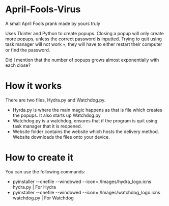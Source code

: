 # April-Fools-Virus
A small April Fools prank made by yours truly

Uses Tkinter and Python to create popups. Closing a popup will only create more popups, unless the correct password is inputted. Trying to quit using task manager will not work 💀, they will have to either restart their computer or find the password.

Did I mention that the number of popups grows almost exponentially with each close?

# How it works

There are two files, Hydra.py and Watchdog.py. 
- Hyrda.py is where the main magic happens as that is file which creates the popups. It also starts up Watchdog.py
- Watchdog.py is a watchdog, ensures that if the program is quit using task manager that it is reopened. 
- Website folder contains the website which hosts the delivery method. Website downloads the files onto your device. 

# How to create it

You can use the following commands:
- pyinstaller --onefile --windowed --icon=./Images/hydra_logo.icns hydra.py | For Hydra
- pyinstaller --onefile --windowed --icon=./Images/watchdog_logo.icns watchdog.py | For Watchdog  

